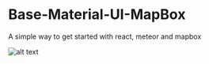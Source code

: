 # Base-Material-UI-MapBox 

A simple way to get started with react, meteor and mapbox 


![alt text](http://i.imgur.com/2QDo6Dy.jpg "Logo Title Text 1")
